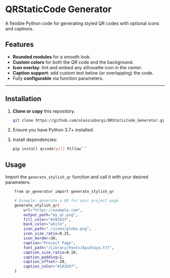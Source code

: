 # QRStaticCode Generator

A flexible Python code for generating styled QR codes with optional icons and captions. 

## Features

- **Rounded modules** for a smooth look.  
- **Custom colors** for both the QR code and the background.  
- **Icon overlay**: tint and embed any silhouette icon in the center.  
- **Caption support**: add custom text below (or overlapping) the code.  
- Fully **configurable** via function parameters.

---

## Installation

1. **Clone or copy** this repository.  

   ```bash
   git clone https://github.com/alessioborgi/QRStaticCode_Generator.git```
2. Ensure you have Python 3.7+ installed.  
3. Install dependencies:

   ```bash
   pip install qrcode[pil] Pillow```


## Usage
Import the ```generate_stylish_qr``` function and call it with your desired parameters:

``` bash 
    from qr_generator import generate_stylish_qr

    # Example: generate a QR for your project page
    generate_stylish_qr(
        url="https://example.com",
        output_path="my_qr.png",
        fill_color="#182b5f",
        back_color="white",
        icon_path="./icons/globe.png",
        icon_size_ratio=0.25,
        icon_border=30,
        caption="Project Page",
        font_path="/Library/Fonts/Ayuthaya.ttf",
        caption_size_ratio=0.10,
        caption_padding=2,
        caption_offset=-20,
        caption_color="#182b5f",
    )
```
